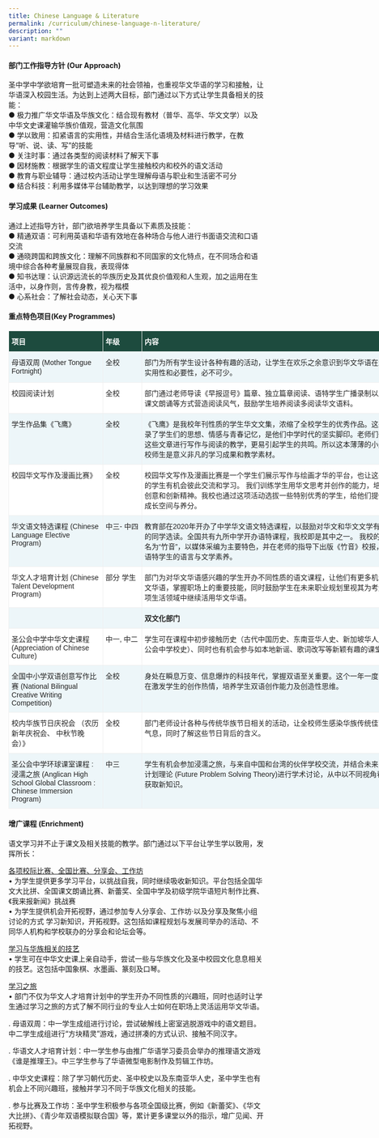```yaml
---
title: Chinese Language & Literature
permalink: /curriculum/chinese-language-n-literature/
description: ""
variant: markdown
---
```

#### 部门工作指导方针 (Our Approach)
圣中学中学欲培育一批可塑造未来的社会领袖，也重视华文华语的学习和接触，让华语深入校园生活。为达到上述两大目标，部门通过以下方式让学生具备相关的技能：<br>
●	极力推广华文华语及华族文化：结合现有教材（普华、高华、华文文学）以及中华文史课灌输华族价值观，营造文化氛围<br>
●	 学以致用：扣紧语言的实用性，并结合生活化语境及材料进行教学，在教导“听、说、读、写”的技能<br>
●	关注时事：通过各类型的阅读材料了解天下事<br>
●	因材施教：根据学生的语文程度让学生接触校内和校外的语文活动<br>
●	教育与职业辅导：通过校内活动让学生理解母语与职业和生活密不可分<br>
●	结合科技：利用多媒体平台辅助教学，以达到理想的学习效果<br>


#### 学习成果 (Learner Outcomes)
通过上述指导方针，部门欲培养学生具备以下素质及技能：<br>
●	精通双语：可利用英语和华语有效地在各种场合与他人进行书面语交流和口语交流<br>
●	通晓跨国和跨族文化：理解不同族群和不同国家的文化特点，在不同场合和语境中综合各种考量展现自我，表现得体<br>
●	 知书达理：认识源远流长的华族历史及其优良价值观和人生观，加之运用在生活中，以身作则，言传身教，视为楷模<br>
●	心系社会：了解社会动态，关心天下事<br>



#### 重点特色项目(Key Programmes)

<table class="tg" style="border-collapse:collapse;border-spacing:0;table-layout: fixed; width: 804px"><colgroup><col style="width: 186px"><col style="width: 77px"><col style="width: 541px"></colgroup>
	<thead>
		<tr>
			<th style="background-color:#1d4b3e;border-color:#efefef;border-style:solid;border-width:1px;color:#FFF;font-family:Arial, sans-serif;font-size:14px;font-weight:bold;overflow:hidden;padding:10px 5px;text-align:left;vertical-align:top;word-break:normal"><span style="font-weight:bold;color:#FFF;background-color:#1d4b3e">项目</span></th>
			<th style="background-color:#1d4b3e;border-color:#efefef;border-style:solid;border-width:1px;color:#FFF;font-family:Arial, sans-serif;font-size:14px;font-weight:bold;overflow:hidden;padding:10px 5px;text-align:left;vertical-align:top;word-break:normal"><span style="font-weight:bold;color:#FFF;background-color:#1d4b3e">年级</span></th>
			<th style="background-color:#1d4b3e;border-color:#efefef;border-style:solid;border-width:1px;color:#FFF;font-family:Arial, sans-serif;font-size:14px;font-weight:bold;overflow:hidden;padding:10px 5px;text-align:left;vertical-align:top;word-break:normal"><span style="font-weight:bold;color:#FFF;background-color:#1d4b3e">内容</span></th></tr></thead>
	<tbody>
		<tr>
			<td style="background-color:#EDF6F9;border-color:#efefef;border-style:solid;border-width:1px;color:#222;font-family:Arial, sans-serif;font-size:14px; overflow:hidden; padding:10px 5px;text-align:left; vertical-align:top;word-break:normal"><span style="color:#222;background-color:#EDF6F9">母语双周 (Mother Tongue Fortnight)</span><br></td>
			<td style="background-color:#EDF6F9;border-color:#efefef;border-style:solid;border-width:1px;color:#222;font-family:Arial, sans-serif;font-size:14px;overflow:hidden;padding:10px 5px;text-align:left;vertical-align:top;word-break:normal"><span style="color:#222;background-color:#EDF6F9">全校</span><br></td>
			<td style="background-color:#EDF6F9;border-color:#efefef;border-style:solid;border-width:1px;color:#222;font-family:Arial, sans-serif;font-size:14px;overflow:hidden;padding:10px 5px;text-align:left;vertical-align:top;word-break:normal"><span style="color:#222;background-color:#EDF6F9">部门为所有学生设计各种有趣的活动，让学生在欢乐之余意识到华文华语在生活中的实用性和必要性，必不可少。</span><br></td>
		</tr>
		<tr>
			<td style="background-color:#FFF;border-color:#efefef;border-style:solid;border-width:1px;color:#222;font-family:Arial, sans-serif;font-size:14px;overflow:hidden;padding:10px 5px;text-align:left;vertical-align:top;word-break:normal"><span style="color:#222;background-color:#FFF">校园阅读计划</span><br></td><td style="background-color:#FFF;border-color:#efefef;border-style:solid;border-width:1px;color:#222;font-family:Arial, sans-serif;font-size:14px;overflow:hidden;padding:10px 5px;text-align:left;vertical-align:top;word-break:normal"><span style="color:#222;background-color:#FFF">全校</span><br></td>
			<td style="background-color:#FFF;border-color:#efefef;border-style:solid;border-width:1px;color:#222;font-family:Arial, sans-serif;font-size:14px;overflow:hidden;padding:10px 5px;text-align:left;vertical-align:top;word-break:normal"><span style="color:#222;background-color:#FFF">部门通过老师导读《早报逗号》篇章、独立篇章阅读、语特学生广播录制以及诗歌和课文朗诵等方式营造阅读风气，鼓励学生培养阅读多阅读华文语料。</span><br></td></tr><tr><td style="background-color:#EDF6F9;border-color:#efefef;border-style:solid;border-width:1px;color:#222;font-family:Arial, sans-serif;font-size:14px;overflow:hidden;padding:10px 5px;text-align:left;vertical-align:top;word-break:normal"><span style="color:#222;background-color:#EDF6F9">学生作品集《飞鹰》</span><br></td>
		<td style="background-color:#EDF6F9;border-color:#efefef;border-style:solid;border-width:1px;color:#222;font-family:Arial, sans-serif;font-size:14px;overflow:hidden;padding:10px 5px;text-align:left;vertical-align:top;word-break:normal"><span style="color:#222;background-color:#EDF6F9">全校</span><br></td>
		<td style="background-color:#EDF6F9;border-color:#efefef;border-style:solid;border-width:1px;color:#222;font-family:Arial, sans-serif;font-size:14px;overflow:hidden;padding:10px 5px;text-align:left;vertical-align:top;word-break:normal"><span style="color:#222;background-color:#EDF6F9">《飞鹰》是我校年刊性质的学生华文文集，浓缩了全校学生的优秀作品。这些作品记录了学生们的思想、情感与青春记忆，是他们中学时代的坚实脚印。老师们也可利用这些文章进行写作与阅读的教学，更易引起学生的共鸣。所以这本薄薄的小册子对我校师生是意义非凡的学习成果和教学素材。</span></td></tr>
		<tr>
			<td style="background-color:#FFF;border-color:#efefef;border-style:solid;border-width:1px;color:#222;font-family:Arial, sans-serif;font-size:14px;overflow:hidden;padding:10px 5px;text-align:left;vertical-align:top;word-break:normal"><span style="color:#222;background-color:#FFF">校园华文写作及漫画比赛》</span><br></td><td style="background-color:#FFF;border-color:#efefef;border-style:solid;border-width:1px;color:#222;font-family:Arial, sans-serif;font-size:14px;overflow:hidden;padding:10px 5px;text-align:left;vertical-align:top;word-break:normal"><span style="color:#222;background-color:#FFF">全校</span><br></td>
			<td style="background-color:#FFF;border-color:#efefef;border-style:solid;border-width:1px;color:#222;font-family:Arial, sans-serif;font-size:14px;overflow:hidden;padding:10px 5px;text-align:left;vertical-align:top;word-break:normal"><span style="color:#222;background-color:#FFF">校园华文写作及漫画比赛是一个学生们展示写作与绘画才华的平台，也让这些有特长的学生有机会彼此交流和学习。 我们训练学生用华文思考并创作的能力，培养他们的创意和创新精神。我校也通过这项活动选拔一些特别优秀的学生，给他们提供更多的成长空间与养分。</span><br></td></tr>
		<tr>
			<td style="background-color:#EDF6F9;border-color:#efefef;border-style:solid;border-width:1px;color:#222;font-family:Arial, sans-serif;font-size:14px;overflow:hidden;padding:10px 5px;text-align:left;vertical-align:top;word-break:normal"><span style="color:#222;background-color:#EDF6F9">华文语文特选课程 (Chinese Language Elective Program) </span></td>
			<td style="background-color:#EDF6F9;border-color:#efefef;border-style:solid;border-width:1px;color:#222;font-family:Arial, sans-serif;font-size:14px;overflow:hidden;padding:10px 5px;text-align:left;vertical-align:top;word-break:normal"><span style="color:#222;background-color:#EDF6F9">中三-
中四
</span><br></td>
			<td style="background-color:#EDF6F9;border-color:#efefef;border-style:solid;border-width:1px;color:#222;font-family:Arial, sans-serif;font-size:14px;overflow:hidden;padding:10px 5px;text-align:left;vertical-align:top;word-break:normal"><span style="color:#222;background-color:#EDF6F9">教育部在2020年开办了中学华文语文特选课程，以鼓励对华文和华文文学有浓厚兴趣的同学选读。全国共有九所中学开办语特课程，我校即是其中之一。 我校的语特课程名为“竹音”，以媒体采编为主要特色，并在老师的指导下出版《竹音》校报，以此提高语特学生的语言与文学素养。 </span></td></tr>
		<tr>
			<td style="background-color:#FFF;border-color:#efefef;border-style:solid;border-width:1px;color:#222;font-family:Arial, sans-serif;font-size:14px;overflow:hidden;padding:10px 5px;text-align:left;vertical-align:top;word-break:normal"><span style="color:#222;background-color:#FFF">华文人才培育计划 (Chinese Talent Development Program)</span></td>
			<td style="background-color:#FFF;border-color:#efefef;border-style:solid;border-width:1px;color:#222;font-family:Arial, sans-serif;font-size:14px;overflow:hidden;padding:10px 5px;text-align:left;vertical-align:top;word-break:normal"><span style="color:#222;background-color:#FFF">部分
学生
</span><br></td>
			<td style="background-color:#FFF;border-color:#efefef;border-style:solid;border-width:1px;color:#222;font-family:Arial, sans-serif;font-size:14px;overflow:hidden;padding:10px 5px;text-align:left;vertical-align:top;word-break:normal"><span style="color:#222;background-color:#FFF">部门为对华文华语感兴趣的学生开办不同性质的语文课程，让他们有更多机会接触华文华语，掌握职场上的重要技能，同时鼓励学生在未来职业规划里视其为考量，在各项生活领域中继续活用华文华语。</span></td>
		</tr>
			<tr>
			<td style="background-color:#EDF6F9;border-color:#efefef;border-style:solid;border-width:1px;color:#222;font-family:Arial, sans-serif;font-size:14px; overflow:hidden; padding:10px 5px;text-align:left; vertical-align:top;word-break:normal"><span style="color:#222;background-color:#EDF6F9">  </span><br></td>
			<td style="background-color:#EDF6F9;border-color:#efefef;border-style:solid;border-width:1px;color:#222;font-family:Arial, sans-serif;font-size:14px;overflow:hidden;padding:10px 5px;text-align:left;vertical-align:top;word-break:normal"><span style="color:#222;background-color:#EDF6F9">  </span><br></td>
			<td style="background-color:#EDF6F9;border-color:#efefef;border-style:solid;border-width:1px;color:#222;font-family:Arial, sans-serif;font-size:14px;overflow:hidden;padding:10px 5px;text-align:left;vertical-align:top;word-break:normal"><span style="color:#222;background-color:#EDF6F9"><b>双文化部门</b></span><br></td>
		</tr>
		<tr>
			<td style="background-color:#FFF;border-color:#efefef;border-style:solid;border-width:1px;color:#222;font-family:Arial, sans-serif;font-size:14px;overflow:hidden;padding:10px 5px;text-align:left;vertical-align:top;word-break:normal"><span style="color:#222;background-color:#FFF">圣公会中学中华文史课程 (Appreciation of Chinese Culture)</span><br></td><td style="background-color:#FFF;border-color:#efefef;border-style:solid;border-width:1px;color:#222;font-family:Arial, sans-serif;font-size:14px;overflow:hidden;padding:10px 5px;text-align:left;vertical-align:top;word-break:normal"><span style="color:#222;background-color:#FFF">中一, 
中二
</span><br></td>
			<td style="background-color:#FFF;border-color:#efefef;border-style:solid;border-width:1px;color:#222;font-family:Arial, sans-serif;font-size:14px;overflow:hidden;padding:10px 5px;text-align:left;vertical-align:top;word-break:normal"><span style="color:#222;background-color:#FFF">学生可在课程中初步接触历史（古代中国历史、东南亚华人史、新加坡华人历史、圣公会中学校史）、同时也有机会参与如本地新谣、歌词改写等新颖有趣的课堂活动。</span><br></td></tr><tr><td style="background-color:#EDF6F9;border-color:#efefef;border-style:solid;border-width:1px;color:#222;font-family:Arial, sans-serif;font-size:14px;overflow:hidden;padding:10px 5px;text-align:left;vertical-align:top;word-break:normal"><span style="color:#222;background-color:#EDF6F9">全国中小学双语创意写作比赛 (National Bilingual Creative Writing Competition)
</span><br></td>
		<td style="background-color:#EDF6F9;border-color:#efefef;border-style:solid;border-width:1px;color:#222;font-family:Arial, sans-serif;font-size:14px;overflow:hidden;padding:10px 5px;text-align:left;vertical-align:top;word-break:normal"><span style="color:#222;background-color:#EDF6F9">全校</span><br></td>
		<td style="background-color:#EDF6F9;border-color:#efefef;border-style:solid;border-width:1px;color:#222;font-family:Arial, sans-serif;font-size:14px;overflow:hidden;padding:10px 5px;text-align:left;vertical-align:top;word-break:normal"><span style="color:#222;background-color:#EDF6F9">身处在瞬息万变、信息爆炸的科技年代，掌握双语至关重要。这个一年一度的比赛旨在激发学生的创作热情，培养学生双语创作能力及创造性思维。</span></td></tr>
		<tr>
			<td style="background-color:#FFF;border-color:#efefef;border-style:solid;border-width:1px;color:#222;font-family:Arial, sans-serif;font-size:14px;overflow:hidden;padding:10px 5px;text-align:left;vertical-align:top;word-break:normal"><span style="color:#222;background-color:#FFF">校内华族节日庆祝会
（农历新年庆祝会、 中秋节晚会）》</span><br></td><td style="background-color:#FFF;border-color:#efefef;border-style:solid;border-width:1px;color:#222;font-family:Arial, sans-serif;font-size:14px;overflow:hidden;padding:10px 5px;text-align:left;vertical-align:top;word-break:normal"><span style="color:#222;background-color:#FFF">全校</span><br></td>
			<td style="background-color:#FFF;border-color:#efefef;border-style:solid;border-width:1px;color:#222;font-family:Arial, sans-serif;font-size:14px;overflow:hidden;padding:10px 5px;text-align:left;vertical-align:top;word-break:normal"><span style="color:#222;background-color:#FFF">部门老师设计各种与传统华族节日相关的活动，让全校师生感染华族传统佳节的愉悦气息，同时了解这些节日背后的含义。</span><br></td></tr>
		<tr>
			<td style="background-color:#EDF6F9;border-color:#efefef;border-style:solid;border-width:1px;color:#222;font-family:Arial, sans-serif;font-size:14px;overflow:hidden;padding:10px 5px;text-align:left;vertical-align:top;word-break:normal"><span style="color:#222;background-color:#EDF6F9">圣公会中学环球课室课程 :   浸濡之旅 (Anglican High School Global Classroom : Chinese Immersion Program) </span></td>
			<td style="background-color:#EDF6F9;border-color:#efefef;border-style:solid;border-width:1px;color:#222;font-family:Arial, sans-serif;font-size:14px;overflow:hidden;padding:10px 5px;text-align:left;vertical-align:top;word-break:normal"><span style="color:#222;background-color:#EDF6F9">中三
</span><br></td>
			<td style="background-color:#EDF6F9;border-color:#efefef;border-style:solid;border-width:1px;color:#222;font-family:Arial, sans-serif;font-size:14px;overflow:hidden;padding:10px 5px;text-align:left;vertical-align:top;word-break:normal"><span style="color:#222;background-color:#EDF6F9">学生有机会参加浸濡之旅，与来自中国和台湾的伙伴学校交流，并结合未来问题解决计划理论 (Future Problem Solving Theory)进行学术讨论，从中以不同视角看待课题，获取新知识。 </span></td></tr>
	</tbody>
</table>

#### 增广课程 (Enrichment)
语文学习并不止于课文及相关技能的教学。部门通过以下平台让学生学以致用，发挥所长：<br>

<u>各项校际比赛、全国比赛、分享会、工作坊</u><br>
•	为学生提供更多学习平台，以挑战自我，同时继续吸收新知识。平台包括全国华文大比拼、全国课文朗诵比赛、新蕾奖、全国中学及初级学院华语短片制作比赛、《我来报新闻》挑战赛<br>
•	为学生提供机会开拓视野，通过参加专人分享会、工作坊·以及分享及聚焦小组讨论的方式
学习新知识，开拓视野。这包括如课程规划与发展司举办的活动、不同华人机构和学校联办的分享会和论坛会等。<br>

<u>学习与华族相关的技艺</u><br>
•	学生可在中华文史课上亲自动手，尝试一些与华族文化及圣中校园文化息息相关的技艺。这包括中国象棋、水墨画、篆刻及口琴。<br>

<u>学习之旅</u><br>
•	部门不仅为华文人才培育计划中的学生开办不同性质的兴趣班，同时也适时让学生通过学习之旅的方式了解不同行业的专业人士如何在职场上灵活运用华文华语。<br>


.
母语双周：中一学生成组进行讨论，尝试破解线上密室逃脱游戏中的语文题目。中二学生成组进行“方块精灵”游戏，通过拼凑的方式认识、接触不同汉字。


.
华语文人才培育计划：中一学生参与由推广华语学习委员会举办的推理语文游戏《谁是推理王》。中三学生参与了华语微型电影制作及剪辑工作坊。


.
中华文史课程：除了学习朝代历史、圣中校史以及东南亚华人史，圣中学生也有机会上不同兴趣班，接触并学习不同于华族文化相关的技能。


.
参与比赛及工作坊：圣中学生积极参与各项全国级比赛，例如《新蕾奖》、《华文大比拼》、《青少年双语模拟联合国》等，累计更多课堂以外的指示，增广见闻、开拓视野。


